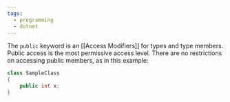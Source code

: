 ```yaml
---
tags:
  - programming
  - dotnet
---
```

The `public` keyword is an [[Access Modifiers]] for types and type members. Public access is the most permissive access level. There are no restrictions on accessing public members, as in this example:
```c#
class SampleClass
{
    public int x;
}
```